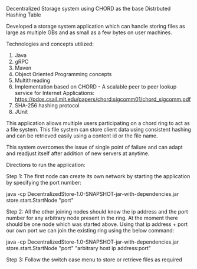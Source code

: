Decentralized Storage system using CHORD as the base Distrbuted Hashing Table

Developed a storage system application which can handle storing files as large as multiple GBs and as small as a few bytes on user machines.

Technologies and concepts utilized:
1. Java
2. gRPC
3. Maven
4. Object Oriented Programming concepts
5. Multithreading
6. Implementation based on CHORD - A scalable peer to peer lookup service for Internet Applications: https://pdos.csail.mit.edu/papers/chord:sigcomm01/chord_sigcomm.pdf 
7. SHA-256 hashing protocol
8. JUnit

This application allows multiple users participating on a chord ring to act as a file system. This file system can store client data using consistent hashing
and can be retrieved easily using a content id or the file name.

This system overcomes the issue of single point of failure and can adapt and readjust itself after addition of new servers at anytime.

Directions to run the application:

Step 1: The first node can create its own network by starting the application by specifying the port number:

java -cp DecentralizedStore-1.0-SNAPSHOT-jar-with-dependencies.jar store.start.StartNode "port"

Step 2: All the other joining nodes should know the ip address and the port number for any arbitrary node present in the ring. At the moment there should be one node which was started above. Using that ip address + port our own port we can join the existing ring using the below command:

java -cp DecentralizedStore-1.0-SNAPSHOT-jar-with-dependencies.jar store.start.StartNode "port" "arbitrary host ip address:port"

Step 3: Follow the switch case menu to store or retrieve files as required
